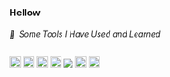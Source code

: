 ### Hellow

<h6> 🚀 &nbsp;Some Tools I Have Used and Learned</h6>
<p align="left">
<img src="https://cdn.jsdelivr.net/gh/devicons/devicon/icons/vscode/vscode-original.svg" alt="vscode" width="20" height="20"/>
<img src="https://cdn.jsdelivr.net/gh/devicons/devicon@latest/icons/flutter/flutter-original.svg" alt="flutter" width="20" height="20"/>
<img src="https://cdn.jsdelivr.net/gh/devicons/devicon@latest/icons/react/react-original.svg" alt="flutter" width="20" height="20"/>
<img src="https://cdn.jsdelivr.net/gh/devicons/devicon@latest/icons/nextjs/nextjs-original.svg" alt="php" width="20" height="20"alt="php" width="20" height="20"/>
<img src="https://cdn.jsdelivr.net/gh/devicons/devicon@latest/icons/tailwindcss/tailwindcss-original.svg" />
<img src="https://cdn.jsdelivr.net/gh/devicons/devicon@latest/icons/laravel/laravel-original.svg" alt="flutter" width="20" height="20"/>
<img src="https://cdn.jsdelivr.net/gh/devicons/devicon/icons/php/php-original.svg" alt="php" width="20" height="20"/>
</p>

<!--
**mfajririki/mfajririki** is a ✨ _special_ ✨ repository because its `README.md` (this file) appears on your GitHub profile.

Here are some ideas to get you started:

- 🔭 I’m currently working on ...
- 🌱 I’m currently learning ...
- 👯 I’m looking to collaborate on ...
- 🤔 I’m looking for help with ...
- 💬 Ask me about ...
- 📫 How to reach me: ...
- 😄 Pronouns: ...
- ⚡ Fun fact: ...
-->

